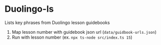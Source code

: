 # Duolingo-ls

Lists key phrases from Duolingo lesson guidebooks

1. Map lesson number with guidebook json url (`data/guidbook-urls.json`)
2. Run with lesson number (ex. `npx ts-node src/index.ts 15`)
